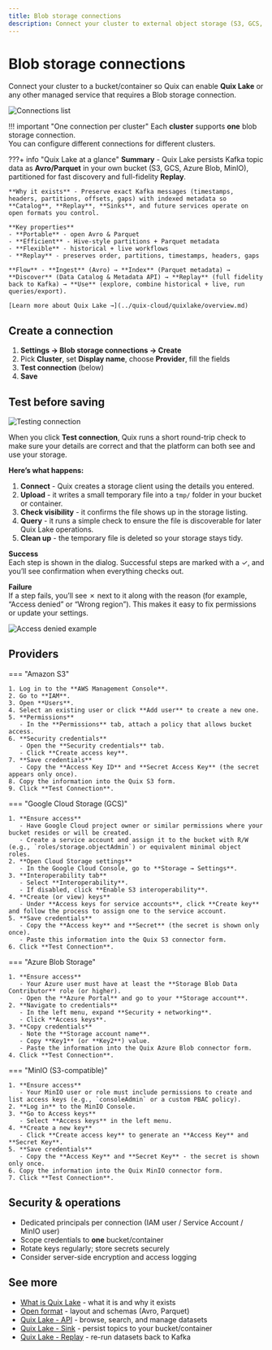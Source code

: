 ```yaml
---
title: Blob storage connections
description: Connect your cluster to external object storage (S3, GCS, Azure Blob, MinIO) to enable Quix Lake.
---
```


# Blob storage connections

Connect your cluster to a bucket/container so Quix can enable **Quix Lake** or any other managed service that requires a Blob storage connection.

![Connections list](../../images/blob-storage/connections-list-running.png)

!!! important "One connection per cluster"
    Each **cluster** supports **one** blob storage connection.  
    You can configure different connections for different clusters.
    
???+ info "Quix Lake at a glance"
    **Summary** - Quix Lake persists Kafka topic data as **Avro/Parquet** in your own bucket (S3, GCS, Azure Blob, MinIO), partitioned for fast discovery and full-fidelity **Replay**.

    **Why it exists** - Preserve exact Kafka messages (timestamps, headers, partitions, offsets, gaps) with indexed metadata so **Catalog**, **Replay**, **Sinks**, and future services operate on open formats you control.

    **Key properties**
    - **Portable** - open Avro & Parquet
    - **Efficient** - Hive-style partitions + Parquet metadata
    - **Flexible** - historical + live workflows
    - **Replay** - preserves order, partitions, timestamps, headers, gaps

    **Flow** - **Ingest** (Avro) → **Index** (Parquet metadata) → **Discover** (Data Catalog & Metadata API) → **Replay** (full fidelity back to Kafka) → **Use** (explore, combine historical + live, run queries/export).

    [Learn more about Quix Lake →](../quix-cloud/quixlake/overview.md)

## Create a connection

1. **Settings → Blob storage connections → Create**
2. Pick **Cluster**, set **Display name**, choose **Provider**, fill the fields
3. **Test connection** (below)
4. **Save**

## Test before saving

![Testing connection](../../images/blob-storage/test-connecting.png)

When you click **Test connection**, Quix runs a short round-trip check to make sure your details are correct and that the platform can both see and use your storage.

**Here’s what happens:**

1. **Connect** - Quix creates a storage client using the details you entered.  
2. **Upload** - it writes a small temporary file into a `tmp/` folder in your bucket or container.  
3. **Check visibility** - it confirms the file shows up in the storage listing.  
4. **Query** - it runs a simple check to ensure the file is discoverable for later Quix Lake operations.  
5. **Clean up** - the temporary file is deleted so your storage stays tidy.

**Success**  
Each step is shown in the dialog. Successful steps are marked with a ✓, and you’ll see confirmation when everything checks out.

**Failure**  
If a step fails, you’ll see ✗ next to it along with the reason (for example, “Access denied” or “Wrong region”). This makes it easy to fix permissions or update your settings.

![Access denied example](../../images/blob-storage/test-error.png)

## Providers

=== "Amazon S3"

    1. Log in to the **AWS Management Console**.  
    2. Go to **IAM**.  
    3. Open **Users**.  
    4. Select an existing user or click **Add user** to create a new one.  
    5. **Permissions**  
       - In the **Permissions** tab, attach a policy that allows bucket access.  
    6. **Security credentials**  
       - Open the **Security credentials** tab.  
       - Click **Create access key**.  
    7. **Save credentials**  
       - Copy the **Access Key ID** and **Secret Access Key** (the secret appears only once).  
    8. Copy the information into the Quix S3 form.  
    9. Click **Test Connection**.  

=== "Google Cloud Storage (GCS)"

    1. **Ensure access**  
       - Have Google Cloud project owner or similar permissions where your bucket resides or will be created.  
       - Create a service account and assign it to the bucket with R/W (e.g., `roles/storage.objectAdmin`) or equivalent minimal object roles.  
    2. **Open Cloud Storage settings**  
       - In the Google Cloud Console, go to **Storage → Settings**.  
    3. **Interoperability tab**  
       - Select **Interoperability**.  
       - If disabled, click **Enable S3 interoperability**.  
    4. **Create (or view) keys**  
       - Under **Access keys for service accounts**, click **Create key** and follow the process to assign one to the service account.  
    5. **Save credentials**  
       - Copy the **Access key** and **Secret** (the secret is shown only once).  
       - Paste this information into the Quix S3 connector form.  
    6. Click **Test Connection**.  


=== "Azure Blob Storage"

    1. **Ensure access**  
       - Your Azure user must have at least the **Storage Blob Data Contributor** role (or higher).  
       - Open the **Azure Portal** and go to your **Storage account**.  
    2. **Navigate to credentials**  
       - In the left menu, expand **Security + networking**.  
       - Click **Access keys**.  
    3. **Copy credentials**  
       - Note the **Storage account name**.  
       - Copy **Key1** (or **Key2**) value.  
       - Paste the information into the Quix Azure Blob connector form.  
    4. Click **Test Connection**.  

=== "MinIO (S3-compatible)"

    1. **Ensure access**  
       - Your MinIO user or role must include permissions to create and list access keys (e.g., `consoleAdmin` or a custom PBAC policy).  
    2. **Log in** to the MinIO Console.  
    3. **Go to Access keys**  
       - Select **Access keys** in the left menu.  
    4. **Create a new key**  
       - Click **Create access key** to generate an **Access Key** and **Secret Key**.  
    5. **Save credentials**  
       - Copy the **Access Key** and **Secret Key** - the secret is shown only once.  
    6. Copy the information into the Quix MinIO connector form.  
    7. Click **Test Connection**.  

## Security & operations

- Dedicated principals per connection (IAM user / Service Account / MinIO user)  
- Scope credentials to **one** bucket/container  
- Rotate keys regularly; store secrets securely  
- Consider server-side encryption and access logging

## See more

* [What is Quix Lake](../quix-cloud/quixlake/overview.md) - what it is and why it exists
* [Open format](../quix-cloud/quixlake/open-format.md) - layout and schemas (Avro, Parquet)
* [Quix Lake - API](../quix-cloud/quixlake/api.md) - browse, search, and manage datasets
* [Quix Lake - Sink](../quix-cloud/managed-services/sink.md) - persist topics to your bucket/container
* [Quix Lake - Replay](../quix-cloud/managed-services/replay.md) - re-run datasets back to Kafka
